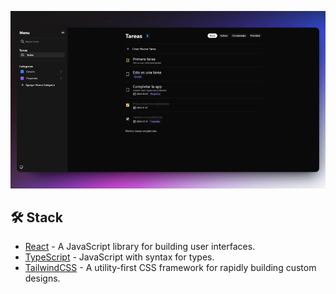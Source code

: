 ![Captura de la app](/public/todo_app_screenshot.png)

## 🛠️ Stack

- [React](https://react.dev/) - A JavaScript library for building user interfaces.
- [TypeScript](https://www.typescriptlang.org/) - JavaScript with syntax for types.
- [TailwindCSS](https://tailwindcss.com/) - A utility-first CSS framework for rapidly building custom designs.
